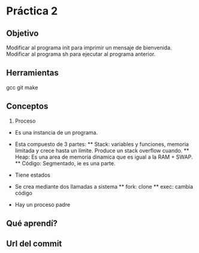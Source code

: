 # Práctica 2

## Objetivo
Modificar al programa init para imprimir un mensaje de bienvenida.
Modificar al programa sh para ejecutar al programa anterior.

## Herramientas
gcc
git
make

## Conceptos

1) Proceso
* Es una instancia de un programa.
* Esta compuesto de 3 partes:
** Stack: variables y funciones, memoria limitada y crece hasta un límite. Produce un stack overflow cuando.
** Heap: Es una area de memoria dinamica que es igual a la RAM + SWAP.
** Código: Segmentado, ie es una parte.

* Tiene estados


* Se crea mediante dos llamadas a sistema
  ** fork: clone
  ** exec: cambia código
  
* Hay un proceso padre

## Qué aprendí?


## Url del commit
